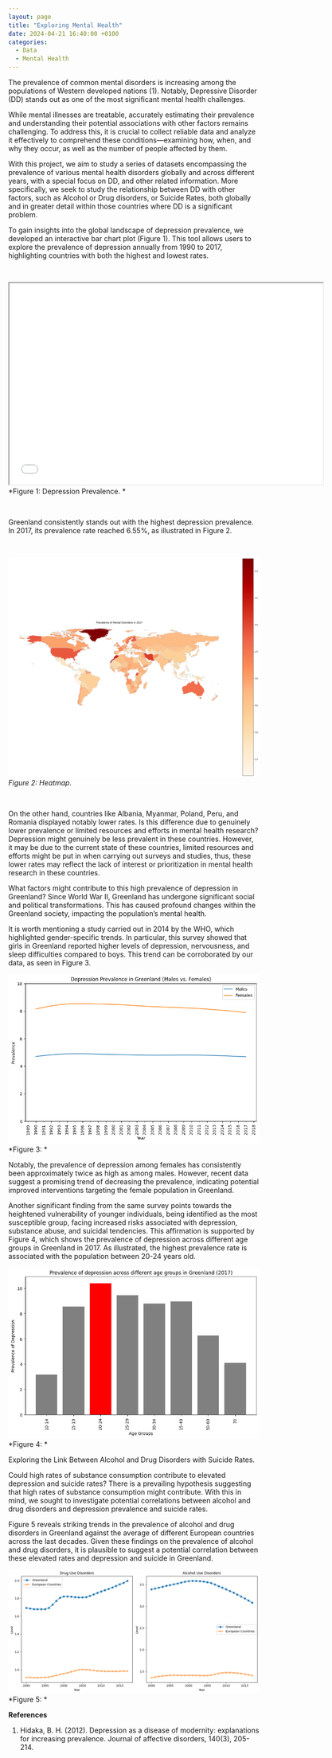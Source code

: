 ```yaml
---
layout: page
title: "Exploring Mental Health"
date: 2024-04-21 16:40:00 +0100
categories: 
  - Data
  - Mental Health
---
```


The prevalence of common mental disorders is increasing among the populations of Western developed nations (1). Notably, Depressive Disorder (DD) stands out as one of the most significant mental health challenges. 

While mental illnesses are treatable, accurately estimating their prevalence and understanding their potential associations with other factors remains challenging. To address this, it is crucial to collect reliable data and analyze it effectively to comprehend these conditions—examining how, when, and why they occur, as well as the number of people affected by them.

With this project, we aim to study a series of datasets encompassing the prevalence of various mental health disorders globally and across different years, with a special focus on DD, and other related information. More specifically, we seek to study the relationship between DD with other factors, such as Alcohol or Drug disorders, or Suicide Rates, both globally and in greater detail within those countries where DD is a significant problem.

To gain insights into the global landscape of depression prevalence, we developed an interactive bar chart plot (Figure 1). This tool allows users to explore the prevalence of depression annually from 1990 to 2017, highlighting countries with both the highest and lowest rates.


&nbsp;

<iframe src="/assets/images/interactive_plot_1990_2017.html" width="630" height="405"></iframe>
*Figure 1: Depression Prevalence. *

&nbsp;

Greenland consistently stands out with the highest depression prevalence. In 2017, its prevalence rate reached 6.55%, as illustrated in Figure 2.


&nbsp;

![heatmap](/assets/images/dd_heatmap.png)  
*Figure 2: Heatmap.*

&nbsp;

On the other hand, countries like Albania, Myanmar, Poland, Peru, and Romania displayed notably lower rates.  Is this difference due to genuinely lower prevalence or limited resources and efforts in mental health research? Depression might genuinely be less prevalent in these countries. However, it may be due to the current state of these countries, limited resources and efforts might be put in when carrying out surveys and studies, thus, these lower rates may reflect the lack of interest or prioritization in mental health research in these countries. 


What factors might contribute to this high prevalence of depression in Greenland? Since World War II, Greenland has undergone significant social and political transformations. This has caused profound changes within the Greenland society, impacting the population’s mental health.

It is worth mentioning a study carried out in 2014 by the WHO, which highlighted gender-specific trends. In particular, this survey showed that girls in Greenland reported higher levels of depression, nervousness, and sleep difficulties compared to boys. This trend can be corroborated by our data, as seen in Figure 3.

![malevsfemale](/assets/images/malevsfemale.png)  
*Figure 3: *

Notably, the prevalence of depression among females has consistently been approximately twice as high as among males. However, recent data suggest a promising trend of decreasing the prevalence, indicating potential improved interventions targeting the female population in Greenland. 

Another significant finding from the same survey points towards the heightened vulnerability of younger individuals, being identified as the most susceptible group, facing increased risks associated with depression, substance abuse, and suicidal tendencies. This affirmation is supported by Figure 4, which shows the prevalence of depression across different age groups in Greenland in 2017. As illustrated, the highest prevalence rate is associated with the population between 20-24 years old. 


![agegroups](/assets/images/agegreenland.png)  
*Figure 4: *

Exploring the Link Between Alcohol and Drug Disorders with Suicide Rates.

Could high rates of substance consumption contribute to elevated depression and suicide rates?  There is a prevailing hypothesis suggesting that high rates of substance consumption might contribute. With this in mind, we sought to investigate potential correlations between alcohol and drug disorders and depression prevalence and suicide rates. 

Figure 5 reveals striking trends in the prevalence of alcohol and drug disorders in Greenland against the average of different European countries across the last decades. Given these findings on the prevalence of alcohol and drug disorders, it is plausible to suggest a potential correlation between these elevated rates and depression and suicide in Greenland.

![drugalc](/assets/images/drugalc.png)  
*Figure 5: *


**References**

1. Hidaka, B. H. (2012). Depression as a disease of modernity: explanations for increasing prevalence. Journal of affective disorders, 140(3), 205-214.


[jekyll-docs]: https://jekyllrb.com/docs/home
[jekyll-gh]:   https://github.com/jekyll/jekyll
[jekyll-talk]: https://talk.jekyllrb.com/
